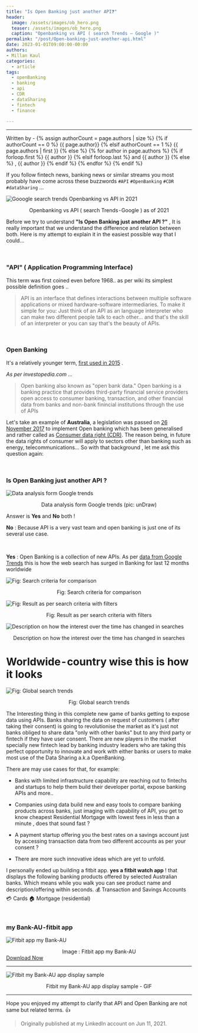 ```yaml
---
title: "Is Open Banking just another API❓"
header:
  image: /assets/images/ob_hero.png
  teaser: /assets/images/ob_hero.png
  caption: "Openbanking vs API ( search Trends — Google )"
permalink: "/post/Open-banking-just-another-api.html"
date: 2023-01-01T09:00:00-00:00
authors:
- Millan Kaul
categories:
  - article
tags:
  - openBanking
  - banking
  - api
  - CDR
  - dataSharing
  - fintech
  - finance
  
---
```


<hr>
<p>
 Written by -
{% assign authorCount = page.authors | size %}
{% if authorCount == 0 %}
   {{ page.author}}
{% elsif authorCount == 1 %}
    {{ page.authors | first }}         
{% else %}
    {% for author in page.authors %}
        {% if forloop.first %}
            {{ author }}
        {% elsif forloop.last %}
            and {{ author }}
        {% else %}
            , {{ author }}
        {% endif %}
    {% endfor %}
{% endif %}
</p>

If you follow fintech news, banking news or similar streams you most probably have come across these buzzwords `#API`  `#OpenBanking`  `#CDR`  `#dataSharing` …

![Gooogle search trends Openbanking vs API in 2021](/assets/image/ob.png)
<figcaption align = "center">Openbanking vs API ( search Trends - Google ) as of 2021</figcaption> 

Before we try to understand **"Is Open Banking just another API ?"** , It is really important that we understand the difference and relation between both.
Here is my attempt to explain it in the easiest possible way that I could…

<br>

### "API" ( Application Programming Interface)
This term was first coined even before 1968.. as per wiki its simplest possible definition goes ..

> API is an interface that defines interactions between multiple software applications or mixed hardware-software intermediaries.
To make it simple for you: Just think of an API as an language interpreter who can make two different people talk to each other… and that's the skill of an interpreter or you can say that's the beauty of APIs.


<br>

### Open Banking

It's a relatively younger term, [first used in 2015](https://en.wikipedia.org/wiki/Open_banking#History) . 

_As per investopedia.com …_

> Open banking also known as "open bank data." Open banking is a banking practice that provides third-party financial service providers open access to consumer banking, transaction, and other financial data from banks and non-bank finincial institutions through the use of APIs

Let's take an example of **Australia**, a legislation was passed on <ins>26 November 2017</ins> to implement Open banking which has been generalised and rather called as [Consumer data right (CDR)](https://www.accc.gov.au/focus-areas/the-consumer-data-right).
The reason being, in future the data rights of consumer will apply to sectors other than banking such as energy, telecommunications…
So with that background , let me ask this question again:

<br>

### Is Open Banking just another API ?


![Data analysis form Google trends](/assets/image/ob_graph_man.png)
<figcaption align = "center">Data analysis form Google trends (pic: unDraw)</figcaption> 


Answer is **Yes** and **No** both !

**No** : Because API is a very vast team and open banking is just one of its several use case.

<br>

**Yes** : Open Banking is a collection of new APIs.
As per [data from Google Trends](https://trends.google.com/trends/explore?cat=37&q=open%20banking,api) this is how the web search has surged in Banking for last 12 months worldwide



![Fig: Search criteria for comparison](/assets/image/ob_criteria_for_comparison.png)
<figcaption align = "center">Fig: Search criteria for comparison</figcaption> 



![Fig: Result as per search criteria with filters](/assets/image/ob_graph_criteria.png)
<figcaption align = "center">Fig: Result as per search criteria with filters</figcaption> 



![Description on how the interest over the time has changed in searches](/assets/image/ob_desc_time_changed.png)
<figcaption align = "center">Description on how the interest over the time has changed in searches</figcaption> 


# Worldwide - country wise this is how it looks



![Fig: Global search trends](/assets/image/ob_global_trends.png)
<figcaption align = "center">Fig: Global search trends</figcaption> 

The Interesting thing in this complete new game of banks getting to expose data using APIs. Banks sharing the data on request of customers ( after taking their consent) is going to revolutionise the market as it's just not banks obliged to share data "only with other banks" but to any third party or fintech if they have user consent.
There are new players in the market specially new fintech lead by banking industry leaders who are taking this perfect opportunity to innovate and work with either banks or users to make most use of the Data Sharing a.k.a OpenBanking.

There are may use cases for that, for example:

- Banks with limited infrastructure capability are reaching out to fintechs and startups to help them build their developer portal, expose banking APIs and more..

- Companies using data build new and easy tools to compare banking products across banks, just imaging with capability of API, you get to know cheapest Residential Mortgage with lowest fees in less than a minute , does that sound fast ?

- A payment startup offering you the best rates on a savings account just by accessing transaction data from two different accounts as per your consent ?

- There are more such innovative ideas which are yet to unfold.


I personally ended up building a fitbit app. **yes a fitbit watch app** ! that displays the following banking products offered by selected Australian banks. Which means while you walk you can see product name and description/offering within seconds.
💰 Transaction and Savings Accounts
💳 Cards
🏠 Mortgage (residential)

<br>

### my Bank-AU - fitbit app


![Fitbit app my Bank-AU](/assets/image/ob_fitbit_my-bank-au.png)
<figcaption align = "center">Image : Fitbit app my Bank-AU</figcaption> 

 
<div markdown="0"><a href="https://gallery.fitbit.com/details/5cc641b2-86d5-4962-97f1-e39a7a83165b" target="_blank" class="btn btn--info">Download Now</a></div>

<hr>

![Fitbit my Bank-AU app display sample](/assets/image/ob_image_gif.png)
<figcaption align = "center">Fitbit my Bank-AU app display sample - GIF</figcaption> 


<hr>

Hope you enjoyed my attempt to clarify that API and Open Banking are not same but related terms. 👍️

> Originally published at my LinkedIn account on Jun 11, 2021.



